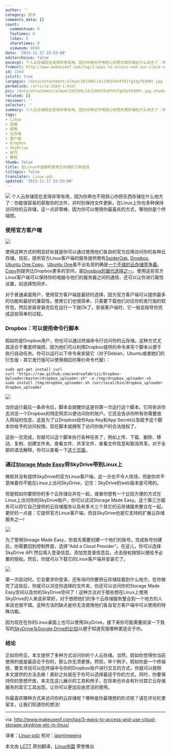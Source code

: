 ```yaml
---
author: ''
category: 技术
comments_data: []
count:
  commentnum: 0
  favtimes: 0
  likes: 0
  sharetimes: 0
  viewnum: 8698
date: '2013-11-17 22:53:00'
editorchoice: false
excerpt: 个人云存储现在变得非常有用，因为你再也不用担心你把东西存储在什么地方了：你能很容易的获取你的文件，并时刻保持文件更新。在Linux上你也多种保持访问你的云存储。这一点非常棒，因为你可以使用你最喜欢的方式，  ...
fromurl: http://www.makeuseof.com/tag/3-ways-to-access-and-use-cloud-storage-skydrive-etc-in-linux/
id: 2264
islctt: true
largepic: /data/attachment/album/201509/14/230259v8f01fgd3pf8300t.jpg
permalink: /article-2264-1.html
pic: /data/attachment/album/201509/14/230259v8f01fgd3pf8300t.jpg.thumb.jpg
related: []
reviewer: ''
selector: ''
summary: 个人云存储现在变得非常有用，因为你再也不用担心你把东西存储在什么地方了：你能很容易的获取你的文件，并时刻保持文件更新。在Linux上你也多种保持访问你的云存储。这一点非常棒，因为你可以使用你最喜欢的方式，  ...
tags:
- Linux
- 连接
- 使用
- 云存储
- 客户端
- Dropbox
- SkyDrive
- 技巧
- 教程
thumb: false
title: 在Linux中连接和使用云存储的三种途径
titlepic: false
translator: Linux-pdz
updated: '2013-11-17 22:53:00'
---
```


![](/data/attachment/album/201509/14/230259v8f01fgd3pf8300t.jpg) 个人云存储现在变得非常有用，因为你再也不用担心你把东西存储在什么地方了：你能很容易的获取你的文件，并时刻保持文件更新。在Linux上你也多种保持访问你的云存储。这一点非常棒，因为你可以使用你最喜欢的方式，哪怕你是个终端控。


### 使用官方客户端


![](/data/attachment/album/201509/14/230300z3pkdcexx3tp1xzx.jpg)


使用这种方式的明显好处就是你可以通过使用他们各自的官方应用访问你的各种云存储。目前，提供官方Linux客户端的服务提供商有[SpiderOak](https://spideroak.com/opendownload/), [Dropbox](https://www.dropbox.com/install?os=lnx), [Ubuntu One](http://one.ubuntu.com/),[Copy](http://www.copy.com/)。[Ubuntu One](http://one.ubuntu.com/)虽不出名但的确是[一个不错的云存储竞争着](http://www.makeuseof.com/tag/ubuntu-unknown-worthy-contender-cloud-storage/)。[Copy](http://www.copy.com/)则提供比Dropbox更多的空间，是[Dropbox的替代选择之一](http://www.makeuseof.com/tag/copy-a-dropbox-alternative-with-more-storage-mac-linux-windows-ios-android/)。使用这些官方Linux客户端可以保持你的电脑与他们的服务器之间的通信，还可以让你进行属性设置，如选择性同步。


对于普通桌面用户，使用官方客户端是最好的选择，因为官方客户端可以提供最多的功能和最好的兼容性。使用它们也很简单，只需要下载他们对应你的发行版的软件包，然后安装安装完后在运行一下就Ok了。安装客户端时，它一般会指导你完成这些简单的过程。


### Dropbox：可以使用命令行脚本


假如你是Dropbox用户，你也可以通过终端命令行访问你的云存储。这种方式尤其适合于重度终端控，因为他们可以利用Dropbox提供的命令来写个脚本以便于执行自动任务。你可以运行以下命令来安装它（对于Debian，Ubuntu或者她们的衍生版 - 其它发行版可以使用相应的等价命令代替）：



```
sudo apt-get install curl
curl "https://raw.github.com/andreafabrizi/Dropbox-Uploader/master/dropbox_uploader.sh" -o /tmp/dropbox_uploader.sh
sudo install /tmp/dropbox_uploader.sh /usr/local/bin/dropbox_uploader
dropbox_uploader

```

![](/data/attachment/album/201509/14/230302dv1701gr6rttf1bc.jpg)


当你运行最后一条命令后，脚本会提醒你这是你第一次运行这个脚本。它将告诉你去浏览一个Dropbox的特定网页以便访问你的账户。它还会告诉你所有你需要放入网站的信息，这是为了让Dropbox给你App Key和App Secret以及赋予这个脚本你给予的访问权限。现在脚本就拥有了访问你账户的合法授权了。


这些一旦完成，你就可以这个脚本执行各种任务了，例如上传、下载、删除、移动、复制、创建文件夹、查看文件、共享文件、查看文件信息和取消共享。对于全部的语法解释，你可以查看一下[这个页面](https://github.com/andreafabrizi/Dropbox-Uploader)。


### 通过[Storage Made Easy](http://storagemadeeasy.com/)将SkyDrive带到Linux上


微软并没有提供SkyDrive的官方Linux客户端，这一点也不令人惊讶。但是你并不意味着你不能在Linux上访问SkyDrive，记住：SkyDrive的web版本是可用的。


但是假如你要把你的多个云存储合并在一起，或者你想有一个比较方便的方式在Linux上访问你的SkyDrive账户，你可以试试Storage Made Easy。这个第三方服务可以将它自己提供的云存储服务以及和多大三个其它的云存储服务整合在一起。更好的一点是：它提供官方Linux客户端，而且SkyDrive也是它支持的扩展云存储服务之一!


![](/data/attachment/album/201509/14/230302mr3esbu2rgnrrtrp.jpg)


为了使用Stroage Made Easy，你首先需要创建一个他们的账号。完成账号创建后，你需要回到控制界面，选择“Add a Cloud Provider”。在这儿，你可以选择SkyDrive API 然后填入登录信息。添加完登录信息后，点击授权按钮以便给予必要的授权。然后，你就可以下载它的Linux客户端并安装它了。


![](/data/attachment/album/201509/14/230303y8d22g4f5wz41k4j.jpg)


第一次启动时。它会要求你登录，还有询问你要把云存储挂载到什么地方。在你做完了这些后，你就可以浏览你选择的文件夹，你还可以访问你的Storage Made Easy空间以及你的SkyDrive空间了！这种方法对于那些想在Linux上使用SkyDrive的人来说非常好，对于想把他们的多个云存储服务整合到一个地方的人来说也很不错。这种方法的缺点是你无法使用他们各自官方客户端中可以使用的特殊功能。


因为现在在你的Linux桌面上也可以使用SkyDrive，接下来你可能需要阅读一下我写的[SkyDrive与Google Drive的比较](http://www.makeuseof.com/tag/skydrive-vs-google-drive-which-is-best-for-office-productivity/)以便于知道究竟哪种更适合于你。


### 结论


正如你所见，本文提供了多种方式访问你的个人云存储。当然，假如你觉得你当前使用的就是最适合于你的，那么你无须更换。然而，举个例子，假如你是一个终端控，要去寻找可以在终端中与你的Dropbox账户进行交互的方式，你就可以按照本文提供的方法去做！美妙之处就在于你可以选择最适于你的方式。同时，你要保持你的思想开放，本文在这儿展示的工具和例子，在将来也许会有针对其它云存储服务的其它工具出现，让你可以更加自由灵活的使用。


你最喜欢哪种方式来访问你的云存储呢？哪种是你最理想的形式呢？请在评论栏里留言，让我们知道你的想法!




---


via: <http://www.makeuseof.com/tag/3-ways-to-access-and-use-cloud-storage-skydrive-etc-in-linux/>


译者：[Linux-pdz](https://github.com/Linux-pdz) 校对：[jasminepeng](https://github.com/jasminepeng)


本文由 [LCTT](https://github.com/LCTT/TranslateProject) 原创翻译，[Linux中国](http://linux.cn/) 荣誉推出